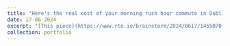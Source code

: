 ```yaml
---
title: "Here's the real cost of your morning rush hour commute in Dublin"
date: 17-06-2024
excerpt: "[This piece](https://www.rte.ie/brainstorm/2024/0617/1455070-dublin-travel-costs-commute-built-environment-time-density/) distils the major findings and key policymaking recommendations of recent research conducted with Dr. Kevin Credit of the National Centre for Geocomputation (NCG) in Maynooth University. [This research](https://doi.org/10.1016/j.jtrangeo.2024.103870) explores the cost-effectiveness associated travelling by different modes of transport when commuting in the Dublin Metropolitan Area. <br/><img src='/images/rte_2024.jpg'>"
collection: portfolio
---
```


